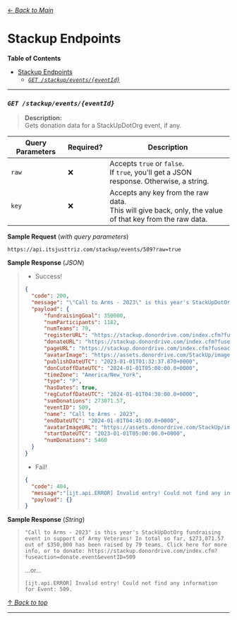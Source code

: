[<- _Back to Main_](index.md)
# Stackup Endpoints

**Table of Contents**
- [Stackup Endpoints](#stackup-endpoints)
    - [*`GET /stackup/events/{eventId}`*](#get-stackupeventseventid)

---
### *`GET /stackup/events/{eventId}`*
> **Description:**  
> Gets donation data for a StackUpDotOrg event, if any.

| Query Parameters | Required? | Description |
|-|-|-|
| `raw` | :x: | Accepts `true` or `false`.<br/> If `true`, you'll get a JSON response. Otherwise, a string.|
| `key` | :x: | Accepts any key from the raw data.<br/> This will give back, only, the value of that key from the raw data.|

**Sample Request** (_with query parameters_)
```
https://api.itsjusttriz.com/stackup/events/509?raw=true
```

**Sample Response** (*JSON*)
> - Success!
> ```json
> {
>   "code": 200,
>   "message": "\"Call to Arms - 2023\" is this year's StackUpDotOrg fundraising event in support of Army Veterans! In total so far, $273,071.57 out of $350,000 has been raised by 79 teams. Click here for more info, or to donate: https://stackup.donordrive.com/index.cfm?fuseaction=donate.event&eventID=509",
>   "payload": {
>       "fundraisingGoal": 350000,
>       "numParticipants": 1182,
>       "numTeams": 79,
>       "registerURL": "https://stackup.donordrive.com/index.cfm?fuseaction=register.start&eventID=509",
>       "donateURL": "https://stackup.donordrive.com/index.cfm?fuseaction=donate.event&eventID=509",
>       "pageURL": "https://stackup.donordrive.com/index.cfm?fuseaction=donorDrive.event&eventID=509",
>       "avatarImage": "https://assets.donordrive.com/StackUp/images/$avatars$/site_100.jpg",
>       "publishDateUTC": "2023-01-01T01:32:37.870+0000",
>       "donCutoffDateUTC": "2024-01-01T05:00:00.0+0000",
>       "timeZone": "America/New_York",
>       "type": "P",
>       "hasDates": true,
>       "regCutoffDateUTC": "2024-01-01T04:30:00.0+0000",
>       "sumDonations": 273071.57,
>       "eventID": 509,
>       "name": "Call to Arms - 2023",
>       "endDateUTC": "2024-01-01T04:45:00.0+0000",
>       "avatarImageURL": "https://assets.donordrive.com/StackUp/images/$avatars$/site_100.jpg",
>       "startDateUTC": "2023-01-01T05:00:00.0+0000",
>       "numDonations": 5460
>   }
> }
> ```
> - Fail!
> ```json
> {
>   "code": 404,
>   "message":"[ijt.api.ERROR] Invalid entry! Could not find any information for Event: 509.",
>   "payload": {}
> }
> ```
**Sample Response** (*String*)
> ```
> "Call to Arms - 2023" is this year's StackUpDotOrg fundraising event in support of Army Veterans! In total so far, $273,071.57 out of $350,000 has been raised by 79 teams. Click here for more info, or to donate: https://stackup.donordrive.com/index.cfm?fuseaction=donate.event&eventID=509
> ```
> ...or...
> ```
> [ijt.api.ERROR] Invalid entry! Could not find any information for Event: 509.
> ```
[&#8593; *Back to top*](#minecraft-endpoints)

---